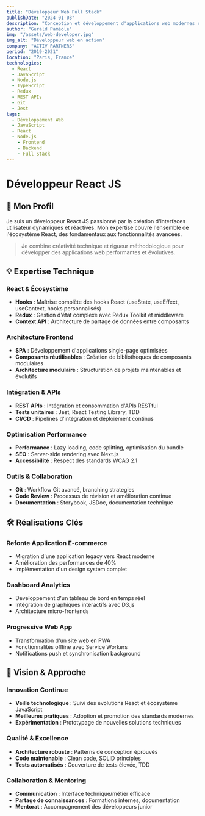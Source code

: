 ```yaml
---
title: "Développeur Web Full Stack"
publishDate: "2024-01-03"
description: "Conception et développement d'applications web modernes et performantes."
author: "Gérald Paméole"
img: "/assets/web-developer.jpg"
img_alt: "Développeur web en action"
company: "ACTIV PARTNERS"
period: "2019-2021"
location: "Paris, France"
technologies:
  - React
  - JavaScript
  - Node.js
  - TypeScript
  - Redux
  - REST APIs
  - Git
  - Jest
tags:
  - Développement Web
  - JavaScript
  - React
  - Node.js
    - Frontend
    - Backend
    - Full Stack
---
```


# Développeur React JS

## 🎯 Mon Profil

Je suis un développeur React JS passionné par la création d'interfaces utilisateur dynamiques et réactives. Mon expertise couvre l'ensemble de l'écosystème React, des fondamentaux aux fonctionnalités avancées.

> Je combine créativité technique et rigueur méthodologique pour développer des applications web performantes et évolutives.

## 💡 Expertise Technique

### React & Écosystème

- **Hooks** : Maîtrise complète des hooks React (useState, useEffect, useContext, hooks personnalisés)
- **Redux** : Gestion d'état complexe avec Redux Toolkit et middleware
- **Context API** : Architecture de partage de données entre composants

### Architecture Frontend

- **SPA** : Développement d'applications single-page optimisées
- **Composants réutilisables** : Création de bibliothèques de composants modulaires
- **Architecture modulaire** : Structuration de projets maintenables et évolutifs

### Intégration & APIs

- **REST APIs** : Intégration et consommation d'APIs RESTful
- **Tests unitaires** : Jest, React Testing Library, TDD
- **CI/CD** : Pipelines d'intégration et déploiement continus

### Optimisation Performance

- **Performance** : Lazy loading, code splitting, optimisation du bundle
- **SEO** : Server-side rendering avec Next.js
- **Accessibilité** : Respect des standards WCAG 2.1

### Outils & Collaboration

- **Git** : Workflow Git avancé, branching strategies
- **Code Review** : Processus de révision et amélioration continue
- **Documentation** : Storybook, JSDoc, documentation technique

## 🛠 Réalisations Clés

### Refonte Application E-commerce

- Migration d'une application legacy vers React moderne
- Amélioration des performances de 40%
- Implémentation d'un design system complet

### Dashboard Analytics

- Développement d'un tableau de bord en temps réel
- Intégration de graphiques interactifs avec D3.js
- Architecture micro-frontends

### Progressive Web App

- Transformation d'un site web en PWA
- Fonctionnalités offline avec Service Workers
- Notifications push et synchronisation background

## 🎯 Vision & Approche

### Innovation Continue

- **Veille technologique** : Suivi des évolutions React et écosystème JavaScript
- **Meilleures pratiques** : Adoption et promotion des standards modernes
- **Expérimentation** : Prototypage de nouvelles solutions techniques

### Qualité & Excellence

- **Architecture robuste** : Patterns de conception éprouvés
- **Code maintenable** : Clean code, SOLID principles
- **Tests automatisés** : Couverture de tests élevée, TDD

### Collaboration & Mentoring

- **Communication** : Interface technique/métier efficace
- **Partage de connaissances** : Formations internes, documentation
- **Mentorat** : Accompagnement des développeurs junior
